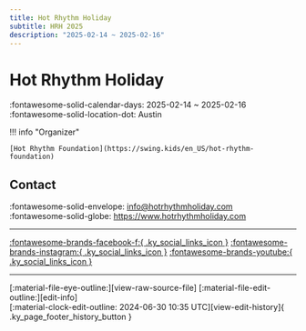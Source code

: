 ```yaml
---
title: Hot Rhythm Holiday
subtitle: HRH 2025
description: "2025-02-14 ~ 2025-02-16"
---
```


# Hot Rhythm Holiday 

:fontawesome-solid-calendar-days: 2025-02-14 ~ 2025-02-16  
:fontawesome-solid-location-dot: Austin  

!!! info "Organizer"

    [Hot Rhythm Foundation](https://swing.kids/en_US/hot-rhythm-foundation)  

## Contact

:fontawesome-solid-envelope: <info@hotrhythmholiday.com>  
:fontawesome-solid-globe: <https://www.hotrhythmholiday.com>  

---

 [:fontawesome-brands-facebook-f:{ .ky_social_links_icon }](https://www.facebook.com/hotrhythmholiday) [:fontawesome-brands-instagram:{ .ky_social_links_icon }](https://instagram.com/hotrhythmholiday) [:fontawesome-brands-youtube:{ .ky_social_links_icon }](https://youtube.com/HotRhythmFoundation)

---

<div class="ky_page_footer" markdown>
<div class="ky_page_footer_trailing" markdown="span">
[:material-file-eye-outline:][view-raw-source-file]
[:material-file-edit-outline:][edit-info]
</div>
<div class="ky_page_footer_leading" markdown="span">
[:material-clock-edit-outline: 2024-06-30 10:35 UTC][view-edit-history]{ .ky_page_footer_history_button }
</div>
</div>

[view-raw-source-file]: https://github.com/swingdance/events/blob/main/2025/en_US/hot-rhythm-holiday-2025.json "View Raw Source File"
[edit-info]: https://github.com/swingdance/events/issues/new?assignees=&labels=update+event&projects=&template=03-update_entity.yml&title=Update%20Event%3A%202025%2Fen_US%20%E2%80%A2%20Hot%20Rhythm%20Holiday&region=en_US&year=2025&id=hot-rhythm-holiday-2025&name=Hot%20Rhythm%20Holiday&org_id=hot-rhythm-foundation "Edit Info"

[view-edit-history]: https://github.com/swingdance/events/commits/main/2025/en_US/hot-rhythm-holiday-2025.json "View Edit History"
